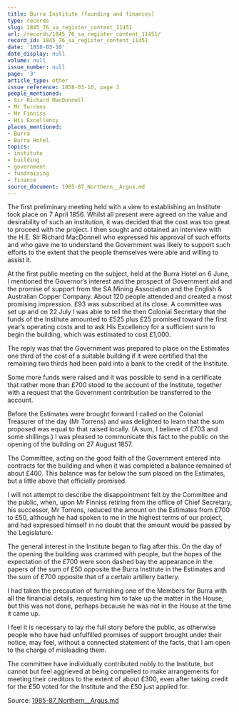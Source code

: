 ```yaml
---
title: Burra Institute (founding and finances)
type: records
slug: 1845_76_sa_register_content_11451
url: /records/1845_76_sa_register_content_11451/
record_id: 1845_76_sa_register_content_11451
date: '1858-03-10'
date_display: null
volume: null
issue_number: null
page: '3'
article_type: other
issue_reference: 1858-03-10, page 3
people_mentioned:
- Sir Richard MacDonnell
- Mr Torrens
- Mr Finniss
- His Excellency
places_mentioned:
- Burra
- Burra Hotel
topics:
- institute
- building
- government
- fundraising
- finance
source_document: 1985-87_Northern__Argus.md
---
```


The first preliminary meeting held with a view to establishing an Institute took place on 7 April 1856.  Whilst all present were agreed on the value and desirability of such an institution, it was decided that the cost was too great to proceed with the project.  I then sought and obtained an interview with the H.E. Sir Richard MacDonnell who expressed his approval of such efforts and who gave me to understand the Government was likely to support such efforts to the extent that the people themselves were able and willing to assist it.

At the first public meeting on the subject, held at the Burra Hotel on 6 June, I mentioned the Governor’s interest and the prospect of Government aid and the promise of support from the SA Mining Association and the English & Australian Copper Company.  About 120 people attended and created a most promising impression.  £93 was subscribed at its close.  A committee was set up and on 22 July I was able to tell the then Colonial Secretary that the funds of the Institute amounted to £525 plus £25 promised toward the first year’s operating costs and to ask His Excellency for a sufficient sum to begin the building, which was estimated to cost £1,000.

The reply was that the Government was prepared to place on the Estimates one third of the cost of a suitable building if it were certified that the remaining two thirds had been paid into a bank to the credit of the Institute.

Some more funds were raised and it was possible to send in a certificate that rather more than £700 stood to the account of the Institute, together with a request that the Government contribution be transferred to the account.

Before the Estimates were brought forward I called on the Colonial Treasurer of the day (Mr Torrens) and was delighted to learn that the sum proposed was equal to that raised locally.  (A sum, I believe of £703 and some shillings.)  I was pleased to communicate this fact to the public on the opening of the building on 27 August 1857.

The Committee, acting on the good faith of the Government entered into contracts for the building and when it was completed a balance remained of about £400.  This balance was far below the sum placed on the Estimates, but a little above that officially promised.

I will not attempt to describe the disappointment felt by the Committee and the public, when, upon Mr Finniss retiring from the office of Chief Secretary, his successor, Mr Torrens, reduced the amount on the Estimates from £700 to £50, although he had spoken to me in the highest terms of our project, and had expressed himself in no doubt that the amount would be passed by the Legislature.

The general interest in the Institute began to flag after this.  On the day of the opening the building was crammed with people, but the hopes of the expectation of the £700 were soon dashed bay the appearance in the papers of the sum of £50 opposite the Burra Institute in the Estimates and the sum of £700 opposite that of a certain artillery battery.

I had taken the precaution of furnishing one of the Members for Burra with all the financial details, requesting him to take up the matter in the House, but this was not done, perhaps because he was not in the House at the time it came up.

I feel it is necessary to lay rhe full story before the public, as otherwise people who have had unfulfilled promises of support brought under their notice, may feel, without a connected statement of the facts, that I am open to the charge of misleading them.

The committee have individually contributed nobly to the Institute, but cannot but feel aggrieved at being compelled to make arrangements for meeting their creditors to the extent of about £300, even after taking credit for the £50 voted for the Institute and the £50 just applied for.

Source: [1985-87_Northern__Argus.md](/downloads/markdown/1985-87_Northern__Argus.md)
